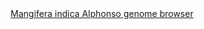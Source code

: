 <div id="Mangifera_indica_Alphonso_genome_browser" align="center">
  <a href="https://ink-blot.github.io/?sessionURL=blob:zZVtj6o4FID_yqafdhNEkFbAb76NOqP3KuIL3tyYCgWqQJFWRSfz37fjjnez2cnOzGZfJiEEyinnnD5P4REcScEpy0AD1FQdqQgogMfsNMVpnpAvOCUcNEKccKKAgoSkIJlPQOMRhJgLPHOGcmIsRM4b1WqAw0pEMpZSn6vcUHFe4ewgYiJDKzUVp_jCMnziqs9SGSxwFSd5zDLOqtj3CecVrZqTLFqfsDzdnq2vryTr9JAIes26lkXIwgI1xLJamgWkfKOQ92SOzL6xG9XyFSonmdXVZ8I7TzG727Quc3.x_Xoa7ttOMF4.3PdCTt0j6cDEbsa0rg3S_pfoUOTVfLIvY.PU3E1h.hD1jl7qHIbB1gshLqcdLxpPFrP5cJgfe14xihaRnzvuWUBhwoBlZbuUDVHwpICE.Qe57MCPC91sIEWzoAKRXXm.QoqNbNl2wShofPuuAFFgfyejvz0Ccc4lG8DJ_nDFpABWBKQAjYqtaaZu2zUETajZtv6kPIJDkfzD8FKcSRp0TQIq1gETKmeFkJyiMDTU6CLrCWlyZScTvx38icg6rakY9058Lx42O0dD0LJbM7TDnjfut3NniTq7_mRg9B295RLYXO7vNottce9uZ_XxtjswVbGhsqN3tx6yIsVChj4PyfsXsjjLmMDieb8qICY0imWMqSnAZwmTnEERbX7WlJ_koSPtFxl0pJxuaELFeSFTshNoGDVUh_oPNYx_R4Ufu3fqOFbN0m3LWOtriV_IT0iw5lnOVdmNevTDP5nx4bmfSJQF8WfzdmSFq3Mcd8.ue2e3yqk2X01X7kgfWYEx6Zbp2cvwzqmzhYtG58E2mBueCVl_O9H_KMrHV_HmjRz5XZsjLijOxKs66KZt1v5CoBdN4P.iyTPY5G.L8trsT6RKxKPVwirrm8slCVrDHVyggZbq1moA2y3DHyz1JkmOBzxsPXyd5_f1JjzgWbco7QTlw5A.fEiVV1fy47LoUKubb9uC_kNb1A1O36HFS9gn4m9O6kVHH4_Q8q7T2ZgUZqyXQt7s.Ww37KJZ6CRZgqjLt6PcXZ40r92dN8kgYSUZJ90zkh29xf.2NjfQv93efiYJjbKUXFG_cKs_fX_6FQ--">Mangifera indica Alphonso genome browser</a>
</div>
